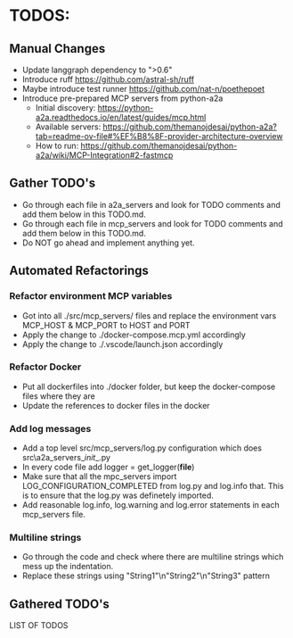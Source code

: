 # TODOS:

## Manual Changes
- Update langgraph dependency to ">0.6"
- Introduce ruff https://github.com/astral-sh/ruff
- Maybe introduce test runner https://github.com/nat-n/poethepoet
- Introduce pre-prepared MCP servers from python-a2a 
    - Initial discovery: https://python-a2a.readthedocs.io/en/latest/guides/mcp.html
    - Available servers: https://github.com/themanojdesai/python-a2a?tab=readme-ov-file#%EF%B8%8F-provider-architecture-overview
    - How to run: https://github.com/themanojdesai/python-a2a/wiki/MCP-Integration#2-fastmcp



## Gather TODO's
- Go through each file in a2a_servers and look for TODO comments and add them below in this TODO.md.
- Go through each file in mcp_servers and look for TODO comments and add them below in this TODO.md.
- Do NOT go ahead and implement anything yet.

## Automated Refactorings

### Refactor environment MCP variables
- Got into all ./src/mcp_servers/ files and replace the environment vars MCP_HOST & MCP_PORT to HOST and PORT
- Apply the change to ./docker-compose.mcp.yml accordingly
- Apply the change to ./.vscode/launch.json accordingly

### Refactor Docker
- Put all dockerfiles into ./docker folder, but keep the docker-compose files where they are
- Update the references to docker files in the docker
 
### Add log messages
- Add a top level src/mcp_servers/log.py configuration which does src\a2a_servers\__init__.py
- In every code file add logger = get_logger(__file__)
- Make sure that all the mpc_servers import LOG_CONFIGURATION_COMPLETED from log.py and log.info that. This is to ensure that the log.py was definetely imported.
- Add reasonable log.info, log.warning and log.error statements in each mcp_servers file.   

### Multiline strings
- Go through the code and check where there are multiline strings which mess up the indentation.
- Replace these strings using "String1"\n"String2"\n"String3" pattern

## Gathered TODO's
LIST OF TODOS